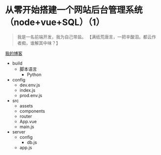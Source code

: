 # 从零开始搭建一个网站后台管理系统（node+vue+SQL）（1）

>我是一名前端开发，我为自己带盐。 【满纸荒唐言，一把辛酸泪。都云作者痴，谁解其中味？】

[我的博客](https://blog.csdn.net/qq_28473235 "悬停显示")
* build
    * 脚本语言
        * Python
* config   
   * dev.env.js
   * index.js
   * prod.env.js
* src   
  * assets
  * components
  * router
  * App.vue
  * main.js
* server   
  * config 
    * db.js
  * app.js  
